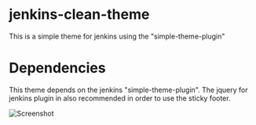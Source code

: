 jenkins-clean-theme
=================

This is a simple theme for jenkins using the "simple-theme-plugin"

Dependencies
=================

This theme depends on the jenkins "simple-theme-plugin". The jquery for jenkins plugin in also recommended in order to use the sticky footer.

![Screenshot](http://img560.imageshack.us/img560/3152/pwrt.png)

